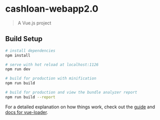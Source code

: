 # cashloan-webapp2.0

> A Vue.js project

## Build Setup

``` bash
# install dependencies
npm install

# serve with hot reload at localhost:1126
npm run dev

# build for production with minification
npm run build

# build for production and view the bundle analyzer report
npm run build --report
```

For a detailed explanation on how things work, check out the [guide](http://vuejs-templates.github.io/webpack/) and [docs for vue-loader](http://vuejs.github.io/vue-loader).
